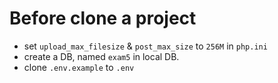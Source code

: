 # Before clone a project
- set `upload_max_filesize` & `post_max_size` to `256M` in `php.ini`
- create a DB, named `exam5` in local DB. 
- clone `.env.example` to `.env`
